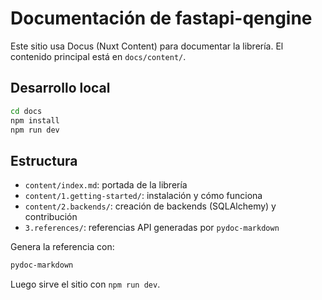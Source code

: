 # Documentación de fastapi-qengine

Este sitio usa Docus (Nuxt Content) para documentar la librería. El contenido principal está en `docs/content/`.

## Desarrollo local

```bash
cd docs
npm install
npm run dev
```

## Estructura

- `content/index.md`: portada de la librería
- `content/1.getting-started/`: instalación y cómo funciona
- `content/2.backends/`: creación de backends (SQLAlchemy) y contribución
- `3.references/`: referencias API generadas por `pydoc-markdown`

Genera la referencia con:

```bash
pydoc-markdown
```

Luego sirve el sitio con `npm run dev`.
